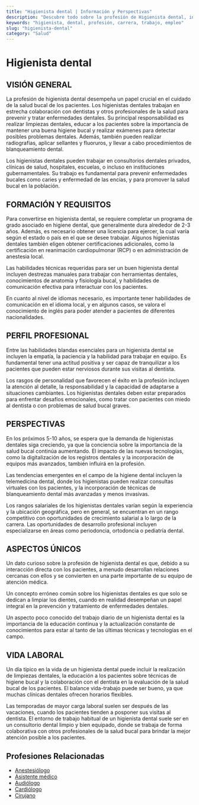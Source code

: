 ```yaml
---
title: "Higienista dental | Información y Perspectivas"
description: "Descubre todo sobre la profesión de Higienista dental, incluyendo responsabilidades, requisitos y oportunidades."
keywords: "higienista, dental, profesión, carrera, trabajo, empleo"
slug: "higienista-dental"
category: "Salud"
---
```


# Higienista dental

## VISIÓN GENERAL

La profesión de higienista dental desempeña un papel crucial en el cuidado de la salud bucal de los pacientes. Los higienistas dentales trabajan en estrecha colaboración con dentistas y otros profesionales de la salud para prevenir y tratar enfermedades dentales. Su principal responsabilidad es realizar limpiezas dentales, educar a los pacientes sobre la importancia de mantener una buena higiene bucal y realizar exámenes para detectar posibles problemas dentales. Además, también pueden realizar radiografías, aplicar sellantes y fluoruros, y llevar a cabo procedimientos de blanqueamiento dental.

Los higienistas dentales pueden trabajar en consultorios dentales privados, clínicas de salud, hospitales, escuelas, o incluso en instituciones gubernamentales. Su trabajo es fundamental para prevenir enfermedades bucales como caries y enfermedad de las encías, y para promover la salud bucal en la población.

## FORMACIÓN Y REQUISITOS

Para convertirse en higienista dental, se requiere completar un programa de grado asociado en higiene dental, que generalmente dura alrededor de 2-3 años. Además, es necesario obtener una licencia para ejercer, la cual varía según el estado o país en el que se desee trabajar. Algunos higienistas dentales también eligen obtener certificaciones adicionales, como la certificación en reanimación cardiopulmonar (RCP) o en administración de anestesia local.

Las habilidades técnicas requeridas para ser un buen higienista dental incluyen destrezas manuales para trabajar con herramientas dentales, conocimientos de anatomía y fisiología bucal, y habilidades de comunicación efectiva para interactuar con los pacientes.

En cuanto al nivel de idiomas necesario, es importante tener habilidades de comunicación en el idioma local, y en algunos casos, se valora el conocimiento de inglés para poder atender a pacientes de diferentes nacionalidades.

## PERFIL PROFESIONAL

Entre las habilidades blandas esenciales para un higienista dental se incluyen la empatía, la paciencia y la habilidad para trabajar en equipo. Es fundamental tener una actitud positiva y ser capaz de tranquilizar a los pacientes que pueden estar nerviosos durante sus visitas al dentista.

Los rasgos de personalidad que favorecen el éxito en la profesión incluyen la atención al detalle, la responsabilidad y la capacidad de adaptarse a situaciones cambiantes. Los higienistas dentales deben estar preparados para enfrentar desafíos emocionales, como tratar con pacientes con miedo al dentista o con problemas de salud bucal graves.

## PERSPECTIVAS

En los próximos 5-10 años, se espera que la demanda de higienistas dentales siga creciendo, ya que la conciencia sobre la importancia de la salud bucal continúa aumentando. El impacto de las nuevas tecnologías, como la digitalización de los registros dentales y la incorporación de equipos más avanzados, también influirá en la profesión.

Las tendencias emergentes en el campo de la higiene dental incluyen la telemedicina dental, donde los higienistas pueden realizar consultas virtuales con los pacientes, y la incorporación de técnicas de blanqueamiento dental más avanzadas y menos invasivas.

Los rangos salariales de los higienistas dentales varían según la experiencia y la ubicación geográfica, pero en general, se encuentran en un rango competitivo con oportunidades de crecimiento salarial a lo largo de la carrera. Las oportunidades de desarrollo profesional incluyen especializarse en áreas como periodoncia, ortodoncia o pediatría dental.

## ASPECTOS ÚNICOS

Un dato curioso sobre la profesión de higienista dental es que, debido a su interacción directa con los pacientes, a menudo desarrollan relaciones cercanas con ellos y se convierten en una parte importante de su equipo de atención médica.

Un concepto erróneo común sobre los higienistas dentales es que solo se dedican a limpiar los dientes, cuando en realidad desempeñan un papel integral en la prevención y tratamiento de enfermedades dentales.

Un aspecto poco conocido del trabajo diario de un higienista dental es la importancia de la educación continua y la actualización constante de conocimientos para estar al tanto de las últimas técnicas y tecnologías en el campo.

## VIDA LABORAL

Un día típico en la vida de un higienista dental puede incluir la realización de limpiezas dentales, la educación a los pacientes sobre técnicas de higiene bucal y la colaboración con el dentista en la evaluación de la salud bucal de los pacientes. El balance vida-trabajo puede ser bueno, ya que muchas clínicas dentales ofrecen horarios flexibles.

Las temporadas de mayor carga laboral suelen ser después de las vacaciones, cuando los pacientes tienden a posponer sus visitas al dentista. El entorno de trabajo habitual de un higienista dental suele ser en un consultorio dental limpio y bien equipado, donde se trabaja de forma colaborativa con otros profesionales de la salud bucal para brindar la mejor atención posible a los pacientes.
## Profesiones Relacionadas

- [Anestesiólogo](/profesiones/anestesiologo/)
- [Asistente médico](/profesiones/asistente-medico/)
- [Audiólogo](/profesiones/audiologo/)
- [Cardiólogo](/profesiones/cardiologo/)
- [Cirujano](/profesiones/cirujano/)

